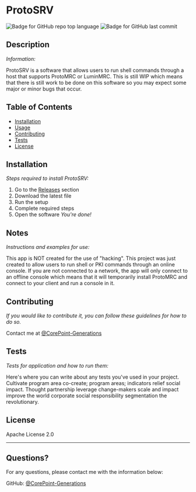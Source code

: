# ProtoSRV

  ![Badge for GitHub repo top language](https://img.shields.io/github/languages/top/CorePoint-Generations/ProtoSRV?style=flat&logo=appveyor) ![Badge for GitHub last commit](https://img.shields.io/github/last-commit/CorePoint-Generations/ProtoSRV?style=flat&logo=appveyor)
  
  
  ## Description 
  
  *Information:* 
  
  ProtoSRV is a software that allows users to run shell commands through a host that supports ProtoMRC or LuminMRC. This is still WIP which means that there is still work to be done on this software so you may expect some major or minor bugs that occur.

  ## Table of Contents
  * [Installation](#installation)
  * [Usage](#usage)
  * [Contributing](#contributing)
  * [Tests](#tests)
  * [License](#license)
  
  ## Installation
  
  *Steps required to install ProtoSRV:*
  
  1. Go to the [Releases](https://github.com/CorePoint-Generations/ProtoSRV/releases) section
  2. Download the latest file
  3. Run the setup
  4. Complete required steps
  5. Open the software
     *You're done!*
  
  ## Notes 
  
  *Instructions and examples for use:*
  
  This app is NOT created for the use of "hacking". This project was just created to allow users to run shell or PKI commands through an online console.
  If you are not connected to a network, the app will only connect to an offline console which means that it will temporarily install ProtoMRC and connect to your client and run a console in it.
  
  ## Contributing
  
  *If you would like to contribute it, you can follow these guidelines for how to do so.*
  
  Contact me at [@CorePoint-Generations](https://api.github.com/users/CorePoint-Generations)
  
  ## Tests
  
  *Tests for application and how to run them:*
  
  Here's where you can write about any tests you've used in your project. Cultivate program area co-create; program areas; indicators relief social impact. Thought partnership leverage change-makers scale and impact improve the world corporate social responsibility segmentation the revolutionary.
  
  ## License
  
  Apache License 2.0
  
  ---
  
  ## Questions?
  
  For any questions, please contact me with the information below:
 
  GitHub: [@CorePoint-Generations](https://api.github.com/users/CorePoint-Generations)
  
